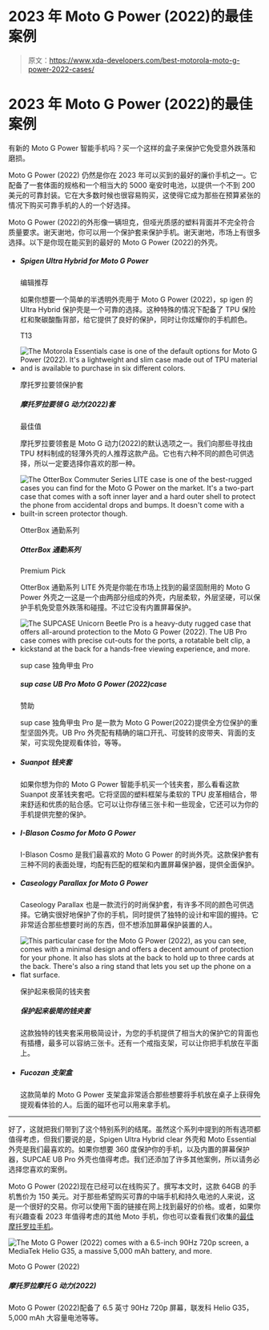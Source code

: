 # 2023 年 Moto G Power (2022)的最佳案例

> 原文：<https://www.xda-developers.com/best-motorola-moto-g-power-2022-cases/>

# 2023 年 Moto G Power (2022)的最佳案例

有新的 Moto G Power 智能手机吗？买一个这样的盒子来保护它免受意外跌落和磨损。

Moto G Power (2022) 仍然是你在 2023 年可以买到的最好的廉价手机之一。它配备了一套体面的规格和一个相当大的 5000 毫安时电池，以提供一个不到 200 美元的可靠封装。它在大多数时候也很容易购买，这使得它成为那些在预算紧张的情况下购买可靠手机的人的一个好选择。

Moto G Power (2022)的外形像一辆坦克，但哑光质感的塑料背面并不完全符合质量要求。谢天谢地，你可以用一个保护套来保护手机。谢天谢地，市场上有很多选择。以下是你现在能买到的最好的 Moto G Power (2022)的外壳。

*   ##### Spigen Ultra Hybrid for Moto G Power

    编辑推荐

    如果你想要一个简单的半透明外壳用于 Moto G Power (2022)，sp igen 的 Ultra Hybrid 保护壳是一个可靠的选择。这种特殊的情况下配备了 TPU 保险杠和聚碳酸酯背部，给它提供了良好的保护，同时让你炫耀你的手机颜色。

    T13
*   <picture>![The Motorola Essentials case is one of the default options for Moto G Power (2022). It's a lightweight and slim case made out of TPU material and is available to purchase in six different colors.](img/c59c14d8e34a46e744622d1decf509f5.png)</picture>

    摩托罗拉要领保护套

    ##### 摩托罗拉要领 G 动力(2022)套

    最佳值

    摩托罗拉要领套是 Moto G 动力(2022)的默认选项之一。我们向那些寻找由 TPU 材料制成的轻薄外壳的人推荐这款产品。它也有六种不同的颜色可供选择，所以一定要选择你喜欢的那一种。

*   <picture>![The OtterBox Commuter Series LITE case is one of the best-rugged cases you can find for the Moto G Power on the market. It's a two-part case that comes with a soft inner layer and a hard outer shell to protect the phone from accidental drops and bumps. It doesn't come with a built-in screen protector though.](img/9dba368ec3af83b4500ae1414e7cadeb.png)</picture>

    OtterBox 通勤系列

    ##### OtterBox 通勤系列

    Premium Pick

    OtterBox 通勤系列 LITE 外壳是你能在市场上找到的最坚固耐用的 Moto G Power 外壳之一这是一个由两部分组成的外壳，内层柔软，外层坚硬，可以保护手机免受意外跌落和碰撞。不过它没有内置屏幕保护。

*   <picture>![The SUPCASE Unicorn Beetle Pro is a heavy-duty rugged case that offers all-around protection to the Moto G Power (2022). The UB Pro case comes with precise cut-outs for the ports, a rotatable belt clip, a kickstand at the back for a hands-free viewing experience, and more. ](img/b5b4ce2ac4eda056775abe1c19aac7f0.png)</picture>

    sup case 独角甲虫 Pro

    ##### sup case UB Pro Moto G Power (2022)case

    赞助

    sup case 独角甲虫 Pro 是一款为 Moto G Power(2022)提供全方位保护的重型坚固外壳。UB Pro 外壳配有精确的端口开孔、可旋转的皮带夹、背面的支架，可实现免提观看体验，等等。

*   ##### Suanpot 钱夹套

    如果你想为你的 Moto G Power 智能手机买一个钱夹套，那么看看这款 Suanpot 皮革钱夹套吧。它将坚固的塑料框架与柔软的 TPU 皮革相结合，带来舒适和优质的贴合感。它可以让你存储三张卡和一些现金，它还可以为你的手机提供完整的保护。

*   ##### I-Blason Cosmo for Moto G Power

    I-Blason Cosmo 是我们最喜欢的 Moto G Power 的时尚外壳。这款保护套有三种不同的表面处理，均配有匹配的框架和内置屏幕保护器，提供全面保护。

*   ##### Caseology Parallax for Moto G Power

    Caseology Parallax 也是一款流行的时尚保护套，有许多不同的颜色可供选择。它确实很好地保护了你的手机，同时提供了独特的设计和牢固的握持。它非常适合那些想要时尚的东西，但不想添加屏幕保护装置的人。

*   <picture>![This particular case for the Moto G Power (2022), as you can see, comes with a minimal design and offers a decent amount of protection for your phone. It also has slots at the back to hold up to three cards at the back. There's also a ring stand that lets you set up the phone on a flat surface.](img/065f2af0150f28bab2952f1085c0a98b.png)</picture>

    保护起来极简的钱夹套

    ##### 保护起来极简的钱夹套

    这款独特的钱夹套采用极简设计，为您的手机提供了相当大的保护它的背面也有插槽，最多可以容纳三张卡。还有一个戒指支架，可以让你把手机放在平面上。

*   ##### Fucozan 支架盒

    这款简单的 Moto G Power 支架盒非常适合那些想要将手机放在桌子上获得免提观看体验的人。后面的磁环也可以用来拿手机。

* * *

好了，这就把我们带到了这个特别系列的结尾。虽然这个系列中提到的所有选项都值得考虑，但我们要说的是，Spigen Ultra Hybrid clear 外壳和 Moto Essential 外壳是我们最喜欢的。如果你想要 360 度保护你的手机，以及内置的屏幕保护器，SUPCAE UB Pro 外壳也值得考虑。我们还添加了许多其他案例，所以请务必选择您喜欢的案例。

Moto G Power (2022)现在已经可以在线购买了。撰写本文时，这款 64GB 的手机售价为 150 美元。对于那些希望购买可靠的中端手机和持久电池的人来说，这是一个很好的交易。你可以使用下面的链接在网上找到最好的价格。或者，如果你有兴趣查看 2023 年值得考虑的其他 Moto 手机，你也可以查看我们收集的[最佳摩托罗拉手机](https://www.xda-developers.com/best-motorola-phones/)。

 <picture>![The Moto G Power (2022) comes with a 6.5-inch 90Hz 720p screen, a MediaTek Helio G35, a massive 5,000 mAh battery, and more.](img/adb799c8bd3caddbd263b04b048ec1bb.png)</picture> 

Moto G Power (2022)

##### 摩托罗拉摩托 G 动力(2022)

Moto G Power (2022)配备了 6.5 英寸 90Hz 720p 屏幕，联发科 Helio G35，5,000 mAh 大容量电池等等。